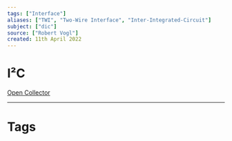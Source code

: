 ```yaml
---
tags: ["Interface"]
aliases: ["TWI", "Two-Wire Interface", "Inter-Integrated-Circuit"]
subject: ["dic"]
source: ["Robert Vogl"]
created: 11th April 2022
---
```


# I²C

[Open Collector](../hwe/Open%20Collector.md)

---
# Tags
